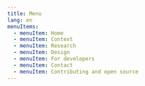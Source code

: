 ```yaml
---
title: Menu
lang: en
menuItems:
  - menuItem: Home
  - menuItem: Context
  - menuItem: Research
  - menuItem: Design
  - menuItem: For developers
  - menuItem: Contact
  - menuItem: Contributing and open source
---
```

